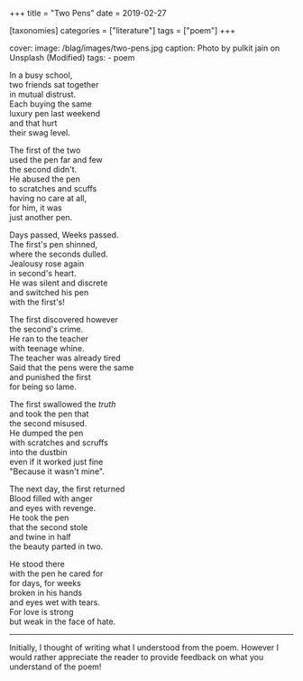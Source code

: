 +++
title = "Two Pens"
date = 2019-02-27

[taxonomies]
categories = ["literature"]
tags = ["poem"]
+++

cover:
image: /blag/images/two-pens.jpg
caption: Photo by pulkit jain on Unsplash (Modified)
tags: - poem

In a busy school,\
two friends sat together\
in mutual distrust.\
Each buying the same\
luxury pen last weekend\
and that hurt\
their swag level.

The first of the two\
used the pen far and few\
the second didn't.\
He abused the pen\
to scratches and scuffs\
having no care at all,\
for him, it was\
just another pen.

Days passed, Weeks passed.\
The first's pen shinned,\
where the seconds dulled.\
Jealousy rose again\
in second's heart.\
He was silent and discrete\
and switched his pen\
with the first's!

The first discovered however\
the second's crime.\
He ran to the teacher\
with teenage whine.\
The teacher was already tired\
Said that the pens were the same\
and punished the first\
for being so lame.

The first swallowed the _truth_\
and took the pen that\
the second misused.\
He dumped the pen\
with scratches and scruffs\
into the dustbin\
even if it worked just fine\
"Because it wasn't mine".

The next day, the first returned\
Blood filled with anger\
and eyes with revenge.\
He took the pen\
that the second stole\
and twine in half\
the beauty parted in two.

He stood there\
with the pen he cared for\
for days, for weeks\
broken in his hands\
and eyes wet with tears.\
For love is strong\
but weak in the face of hate.

---

Initially, I thought of writing what I understood from the poem. However I would rather appreciate the reader to provide feedback on what you understand of the poem!
